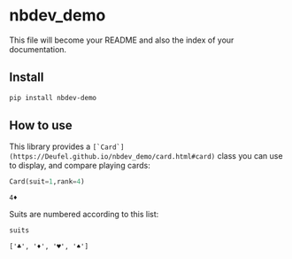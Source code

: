 # nbdev_demo


<!-- WARNING: THIS FILE WAS AUTOGENERATED! DO NOT EDIT! -->

This file will become your README and also the index of your
documentation.

## Install

``` sh
pip install nbdev-demo
```

## How to use

This library provides a
`` [`Card`](https://Deufel.github.io/nbdev_demo/card.html#card) `` class
you can use to display, and compare playing cards:

``` python
Card(suit=1,rank=4)
```

    4♦️

Suits are numbered according to this list:

``` python
suits
```

    ['♣️', '♦️', '♥️', '♠️']

